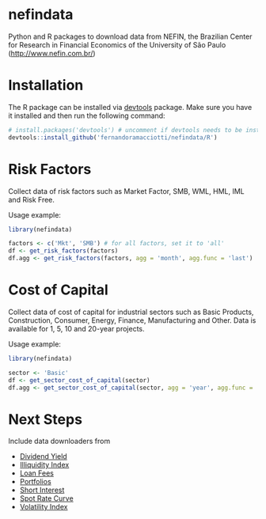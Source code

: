 # nefindata
Python and R packages to download data from NEFIN, the Brazilian Center for Research in Financial Economics of the University of São Paulo (http://www.nefin.com.br/)

# Installation
The R package can be installed via [devtools](https://github.com/r-lib/devtools) package. Make sure you have it installed and then run the following command:
```r
# install.packages('devtools') # uncomment if devtools needs to be installed
devtools::install_github('fernandoramacciotti/nefindata/R')
```

# Risk Factors
Collect data of risk factors such as Market Factor, SMB, WML, HML, IML and Risk Free.

Usage example:
```r
library(nefindata)

factors <- c('Mkt', 'SMB') # for all factors, set it to 'all'
df <- get_risk_factors(factors)
df.agg <- get_risk_factors(factors, agg = 'month', agg.func = 'last')
```
# Cost of Capital
Collect data of cost of capital for industrial sectors such as Basic Products, Construction, Consumer, Energy, Finance, Manufacturing and Other.
Data is available for 1, 5, 10 and 20-year projects.

Usage example:
```r
library(nefindata)

sector <- 'Basic'
df <- get_sector_cost_of_capital(sector)
df.agg <- get_sector_cost_of_capital(sector, agg = 'year', agg.func = 'last')
```

# Next Steps
Include data downloaders from
* [Dividend Yield](http://www.nefin.com.br/dividend_yield.html)
* [Illiquidity Index](http://www.nefin.com.br/illiquidity_index.html)
* [Loan Fees](http://www.nefin.com.br/loan_fees.html)
* [Portfolios](http://www.nefin.com.br/portfolios.html)
* [Short Interest](http://www.nefin.com.br/short_interest.html)
* [Spot Rate Curve](http://www.nefin.com.br/spot_rate_curve.html)
* [Volatility Index](http://www.nefin.com.br/volatility_index.html)